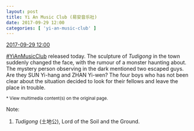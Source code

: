 ```yaml
---
layout: post
title: Yi An Music Club (易安音乐社)
date: 2017-09-29 12:00
categories: [ 'yi-an-music-club' ]
---
```


<div class="weibo-info">
  <a href="http://weibo.com/6094546964/Fo2ge7mRp">2017-09-29 12:00</a>
</div>

[#YiAnMusicClub](http://weibo.com/p/100808beae2e3e05b17b64f63ebedca39f19b2/super_index) released today. The sculpture of *Tudigong* in the town suddenly changed the face, with the rumour of a monster haunting about. The mystery person observing in the dark mentioned two escaped guys. Are they SUN Yi-hang and ZHAN Yi-wen? The four boys who has not been clear about the situation decided to look for their fellows and leave the place in trouble.

<!-- more -->

<small>* View multimedia content(s) on the original page.</small>

Note:
1. *Tudigong* (土地公), Lord of the Soil and the Ground.
